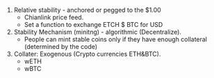 1. Relative stability - anchored or pegged to the $1.00
   - Chianlink price feed.
   - Set a function to exchange ETCH $ BTC for USD
2. Stability Mechanism (minitng) - algorithmic (Decentralize).
   - People can mint stable coins only if they have enough collateral (determined by the code)
3. Collater: Exogenous (Crypto currencies ETH&BTC).
   - wETH
   - wBTC
